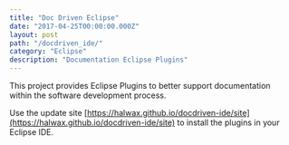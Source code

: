 ```yaml
---
title: "Doc Driven Eclipse"
date: "2017-04-25T00:00:00.000Z"
layout: post
path: "/docdriven_ide/"
category: "Eclipse"
description: "Documentation Eclipse Plugins"
---
```


This project provides Eclipse Plugins to better support documentation within
the software development process.

Use the update site [https://halwax.github.io/docdriven-ide/site](https://halwax.github.io/docdriven-ide/site) to install the plugins in your Eclipse IDE.